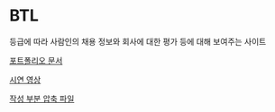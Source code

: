# BTL

등급에 따라 사람인의 채용 정보와 회사에 대한 평가 등에 대해 보여주는 사이트

[포트폴리오 문서](findjob-.pdf)

[시연 영상](https://www.youtube.com/watch?v=efxjcBw0Xmk)

[작성 부분 압축 파일](BTL-master.zip)
